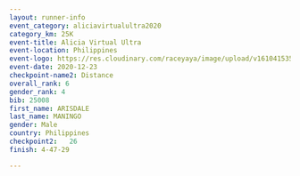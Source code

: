 ```yaml
--- 
layout: runner-info 
event_category: aliciavirtualultra2020 
category_km: 25K 
event-title: Alicia Virtual Ultra 
event-location: Philippines 
event-logo: https://res.cloudinary.com/raceyaya/image/upload/v1610415351/logo/2021/Alicia_Ultra_Logo_transparent_f8rwad.png 
event-date: 2020-12-23 
checkpoint-name2: Distance 
overall_rank: 6
gender_rank: 4
bib: 25008
first_name: ARISDALE
last_name: MANINGO
gender: Male
country: Philippines
checkpoint2:   26 
finish: 4-47-29

--- 
```

